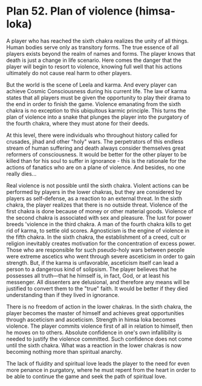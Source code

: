 # Plan 52. Plan of violence (himsa-loka)

A player who has reached the sixth chakra realizes the unity of all things. Human bodies serve only as transitory forms. The true essence of all players exists beyond the realm of names and forms. The player knows that death is just a change in life scenario. Here comes the danger that the player will begin to resort to violence, knowing full well that his actions ultimately do not cause real harm to other players.

But the world is the scene of Leela and karma. And every player can achieve Cosmic Consciousness during his current life. The law of karma states that all players must be given the opportunity to play their drama to the end in order to finish the game. Violence emanating from the sixth chakra is no exception to this ubiquitous karmic principle. This turns the plan of violence into a snake that plunges the player into the purgatory of the fourth chakra, where they must atone for their deeds.

At this level, there were individuals who throughout history called for crusades, jihad and other "holy" wars. The perpetrators of this endless stream of human suffering and death always consider themselves great reformers of consciousness. It would be better for the other player to be killed than for his soul to suffer in ignorance - this is the rationale for the actions of fanatics who are on a plane of violence. And besides, no one really dies...

Real violence is not possible until the sixth chakra. Violent actions can be performed by players in the lower chakras, but they are considered by players as self-defense, as a reaction to an external threat. In the sixth chakra, the player realizes that there is no outside threat. Violence of the first chakra is done because of money or other material goods. Violence of the second chakra is associated with sex and pleasure. The lust for power breeds 'violence in the third chakra. A man of the fourth chakra kills to get rid of karma, to settle old scores. Agnosticism is the engine of violence in the fifth chakra. In the sixth chakra, the establishment of a creed, cult or religion inevitably creates motivation for the concentration of excess power. Those who are responsible for such pseudo-holy wars between people were extreme ascetics who went through severe asceticism in order to gain strength. But, if the karma is unfavorable, asceticism itself can lead a person to a dangerous kind of solipsism. The player believes that he possesses all truth—that he himself is, in fact, God, or at least his messenger. All dissenters are delusional, and therefore any means will be justified to convert them to the "true" faith. It would be better if they died understanding than if they lived in ignorance.

There is no freedom of action in the lower chakras. In the sixth chakra, the player becomes the master of himself and achieves great opportunities through asceticism and asceticism. Strength in himsa loka becomes violence. The player commits violence first of all in relation to himself, then he moves on to others. Absolute confidence in one's own infallibility is needed to justify the violence committed. Such confidence does not come until the sixth chakra. What was a reaction in the lower chakras is now becoming nothing more than spiritual anarchy.

The lack of fluidity and spiritual love leads the player to the need for even more penance in purgatory, where he must repent from the heart in order to be able to continue the game and seek the path of spiritual love.
